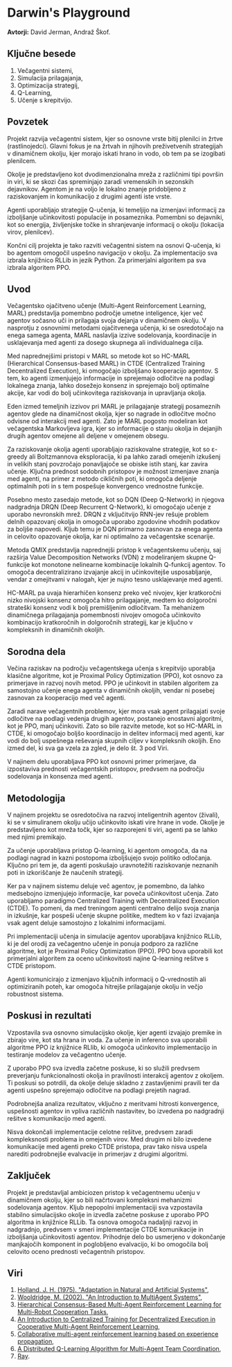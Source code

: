# Darwin's Playground

**Avtorji:** David Jerman, Andraž Škof.

## Ključne besede

1. Večagentni sistemi,
2. Simulacija prilagajanja,
3. Optimizacija strategij,
4. Q-Learning,
5. Učenje s krepitvijo.

## Povzetek

Projekt razvija večagentni sistem, kjer so osnovne vrste bitij plenilci in žrtve (rastlinojedci).
Glavni fokus je na žrtvah in njihovih preživetvenih strategijah v dinamičnem okolju, kjer morajo
iskati hrano in vodo, ob tem pa se izogibati plenilcem.

Okolje je predstavljeno kot dvodimenzionalna mreža z različnimi tipi površin in viri, ki se skozi
čas spreminjajo zaradi vremenskih in sezonskih dejavnikov. Agentom je na voljo le lokalno znanje
pridobljeno z raziskovanjem in komunikacijo z drugimi agenti iste vrste.

Agenti uporabljajo strategije Q-učenja, ki temeljijo na izmenjavi informacij za izboljšanje
učinkovitosti populacije in posameznika. Pomembni so dejavniki, kot so energija, življenjske
točke in shranjevanje informacij o okolju (lokacija virov, plenilcev).

Končni cilj projekta je tako razviti večagentni sistem na osnovi Q-učenja, ki bo agentom
omogočil uspešno navigacijo v okolju. Za implementacijo sva izbrala knjižnico RLLib in jezik
Python. Za primerjalni algoritem pa sva izbrala algoritem PPO.

## Uvod

Večagentsko ojačitveno učenje (Multi-Agent Reinforcement Learning, MARL) predstavlja pomembno
področje umetne inteligence, kjer več agentov sočasno uči in prilagaja svoja dejanja v dinamičnem
okolju. V nasprotju z osnovnimi metodami ojačitvenega učenja, ki se osredotočajo na enega samega
agenta, MARL naslavlja izzive sodelovanja, koordinacije in usklajevanja med agenti za dosego
skupnega ali individualnega cilja.

Med naprednejšimi pristopi v MARL so metode kot so HC-MARL (Hierarchical Consensus-based MARL)
in CTDE (Centralized Training Decentralized Execution), ki omogočajo izboljšano kooperacijo agentov.
S tem, ko agenti izmenjujejo informacije in sprejemajo odločitve na podlagi lokalnega znanja, lahko
dosežejo konsenz in sprejemajo bolj optimalne akcije, kar vodi do bolj učinkovitega raziskovanja in
upravljanja okolja.

Eden izmed temeljnih izzivov pri MARL je prilagajanje strategij posameznih agentov glede na dinamičnost
okolja, kjer so nagrade in odločitve močno odvisne od interakcij med agenti. Zato je MARL pogosto
modeliran kot večagentska Markovljeva igra, kjer so informacije o stanju okolja in dejanjih drugih
agentov omejene ali deljene v omejenem obsegu.

Za raziskovanje okolja agenti uporabljajo raziskovalne strategije, kot so ε-greedy ali Boltzmannova
eksploracija, ki pa lahko zaradi omejenih izkušenj in velikih stanj povzročajo ponavljajoče se obiske
istih stanj, kar zavira učenje. Ključna prednost sodobnih pristopov je možnost izmenjave znanja med
agenti, na primer z metodo cikličnih poti, ki omogoča deljenje optimalnih poti in s tem pospešuje
konvergenco vrednostne funkcije.

Posebno mesto zasedajo metode, kot so DQN (Deep Q-Network) in njegova nadgradnja DRQN (Deep Recurrent
Q-Network), ki omogočajo učenje z uporabo nevronskih mrež. DRQN z vključitvijo RNN-jev rešuje problem
delnih opazovanj okolja in omogoča uporabo zgodovine vhodnih podatkov za boljše napovedi. Kljub temu
je DQN primarno zasnovan za enega agenta in celovito opazovanje okolja, kar ni optimalno za
večagentske scenarije.

Metoda QMIX predstavlja naprednejši pristop k večagentskemu učenju, saj razširja Value Decomposition
Networks (VDN) z modeliranjem skupne Q-funkcije kot monotone nelinearne kombinacije lokalnih
Q-funkcij agentov. To omogoča decentralizirano izvajanje akcij in učinkovitejše usposabljanje,
vendar z omejitvami v nalogah, kjer je nujno tesno usklajevanje med agenti.

HC-MARL pa uvaja hierarhičen konsenz preko več nivojev, kjer kratkoročni nizko nivojski konsenz
omogoča hitro prilagajanje, medtem ko dolgoročni strateški konsenz vodi k bolj premišljenim
odločitvam. Ta mehanizem dinamičnega prilagajanja pomembnosti nivojev omogoča učinkovito
kombinacijo kratkoročnih in dolgoročnih strategij, kar je ključno v kompleksnih in dinamičnih
okoljih.

## Sorodna dela

Večina raziskav na področju večagentskega učenja s krepitvijo uporablja klasične algoritme, kot
je Proximal Policy Optimization (PPO), kot osnovo za primerjave in razvoj novih metod. PPO je
učinkovit in stabilen algoritem za samostojno učenje enega agenta v dinamičnih okoljih, vendar
ni posebej zasnovan za kooperacijo med več agenti.

Zaradi narave večagentnih problemov, kjer mora vsak agent prilagajati svoje odločitve na podlagi
vedenja drugih agentov, postanejo enostavni algoritmi, kot je PPO, manj učinkoviti. Zato so bile
razvite metode, kot so HC-MARL in CTDE, ki omogočajo boljšo koordinacijo in delitev informacij
med agenti, kar vodi do bolj uspešnega reševanja skupnih ciljev v kompleksnih okoljih. Eno izmed
del, ki sva ga vzela za zgled, je delo št. 3 pod Viri. 

V najinem delu uporabljava PPO kot osnovni primer primerjave, da izpostaviva prednosti večagentskih
pristopov, predvsem na področju sodelovanja in konsenza med agenti.

## Metodologija

V najinem projektu se osredotočiva na razvoj inteligentnih agentov (živali), ki se v simuliranem
okolju učijo učinkovito iskati vire hrane in vode. Okolje je predstavljeno kot mreža točk, kjer
so razporejeni ti viri, agenti pa se lahko med njimi premikajo.

Za učenje uporabljava pristop Q-learning, ki agentom omogoča, da na podlagi nagrad in kazni postopoma
izboljšujejo svojo politiko odločanja. Ključno pri tem je, da agenti poskušajo uravnotežiti
raziskovanje neznanih poti in izkoriščanje že naučenih strategij.

Ker pa v najinem sistemu deluje več agentov, je pomembno, da lahko medsebojno izmenjujejo informacije,
kar poveča učinkovitost učenja. Zato uporabljamo paradigmo Centralized Training with Decentralized
Execution (CTDE). To pomeni, da med treningom agenti centralno delijo svoja znanja in izkušnje, kar
pospeši učenje skupne politike, medtem ko v fazi izvajanja vsak agent deluje samostojno z lokalnimi
informacijami.

Pri implementaciji učenja in simulacije agentov uporabljava knjižnico RLLib, ki je del orodij za
večagentno učenje in ponuja podporo za različne algoritme, kot je Proximal Policy Optimization (PPO).
PPO bova uporabili kot primerjalni algoritem za oceno učinkovitosti najine Q-learning rešitve s CTDE
pristopom.

Agenti komunicirajo z izmenjavo ključnih informacij o Q-vrednostih ali optimiziranih poteh, kar
omogoča hitrejše prilagajanje okolju in večjo robustnost sistema.

## Poskusi in rezultati

Vzpostavila sva osnovno simulacijsko okolje, kjer agenti izvajajo premike in zbirajo vire, kot
sta hrana in voda. Za učenje in inferenco sva uporabili algoritme PPO iz knjižnice RLlib, ki omogoča
učinkovito implementacijo in testiranje modelov za večagentno učenje.

Z uporabo PPO sva izvedla začetne poskuse, ki so služili predvsem preverjanju funkcionalnosti okolja
in pravilnosti interakcij agentov z okoljem. Ti poskusi so potrdili, da okolje deluje skladno z
zastavljenimi pravili ter da agenti uspešno sprejemajo odločitve na podlagi prejetih nagrad.

Podrobnejša analiza rezultatov, vključno z meritvami hitrosti konvergence, uspešnosti agentov in
vpliva različnih nastavitev, bo izvedena po nadgradnji rešitve s komunikacijo med agenti.

Nisva dokončali implementacije celotne rešitve, predvsem zaradi kompleksnosti problema in omejenih
virov. Med drugim ni bilo izvedene komunikacije med agenti preko CTDE pristopa, prav tako nisva
uspela narediti podrobnejše evalvacije in primerjav z drugimi algoritmi.

## Zaključek

Projekt je predstavljal ambiciozen pristop k večagentnemu učenju v dinamičnem okolju, kjer so bili
načrtovani kompleksni mehanizmi sodelovanja agentov. Kljub nepopolni implementaciji sva vzpostavila
stabilno simulacijsko okolje in izvedla začetne poskuse z uporabo PPO algoritma in knjižnice RLLib.
Ta osnova omogoča nadaljnji razvoj in nadgradnjo, predvsem v smeri implementacije CTDE komunikacije
in izboljšanja učinkovitosti agentov. Prihodnje delo bo usmerjeno v dokončanje manjkajočih komponent
in poglobljeno evalvacijo, ki bo omogočila bolj celovito oceno prednosti večagentnih pristopov.

## Viri

1. [Holland, J. H. (1975). "Adaptation in Natural and Artificial Systems"](http://repo.darmajaya.ac.id/3794/1/Adaptation%20in%20Natural%20and%20Artificial%20Systems_%20An%20Introductory%20Analysis%20with%20Applications%20to%20Biology%2C%20Control%2C%20and%20Artificial%20Intelligence%20%28A%20Bradford%20Book%29%20%28%20PDFDrive%20%29.pdf),
2. [Wooldridge, M. (2002). "An Introduction to MultiAgent Systems"](https://uranos.ch/research/references/Wooldridge_2001/TLTK.pdf),
3. [Hierarchical Consensus-Based Multi-Agent Reinforcement Learning for Multi-Robot Cooperation Tasks](https://arxiv.org/html/2407.08164v2),
4. [An Introduction to Centralized Training for Decentralized Execution in Cooperative Multi-Agent Reinforcement Learning](https://arxiv.org/pdf/2409.03052),
5. [Collaborative multi-agent reinforcement learning based on experience propagation](https://ieeexplore.ieee.org/document/6587341),
6. [A Distributed Q-Learning Algorithm for Multi-Agent Team Coordination](https://ieeexplore.ieee.org/document/1526928),
7. [Ray](https://docs.ray.io/en/latest/rllib/index.html).
